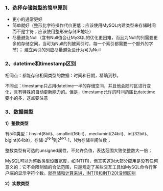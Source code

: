 ### **1、选择存储类型的简单原则**

- 更小的通常更好
- 简单就好（整形比字符操作代价更低；应该使用MySQL内建类型来存储时间而不是字符；应该使用整形来存储IP地址）
- 尽量避免Null（含有Null值会让MySQL的优化更困难，而且为Null的列需要更多的存储空间，当可为Null的列被索引时，每一个索引都需要一个额外的字节）；
  建立索引的列应尽量避免设计为可为Null



### **2、datetime和timestamp区别**

相同点：都能存储相同类型的数据：时间和日期，精确到秒。

不同点：timestamp只占用datetime一半的存储空间，并且他会随时区进行变化，具有特殊的自动更新能力的。但是，timestamp允许的时间范围比datetime要小的多，这点要注意



### **3、数据类型**

**1）整数类型**

有5种类型：tinyint(8bit)、smallint(16bit)、mediumint(24bit)、int(32bit)、bigint(64bit)，存储-2<sup>N-1</sup>到2<sup>N-1</sup>-1，N为存储空间位数；

整数类型有可选的unsigned属性，不允许负值，表达范围大致使整数大一倍；

MySQL可以为整数类型设置宽度，如INT(11)，但其实这对大部分应用是没有任何意义的：它不会限制值的合法范围，只是规定了某些交互工具如MySQL命令行客户端的显示字符个数。<u>就存储和计算来讲，INT(1)和INT(20)没卵区别</u>



**2）实数类型**